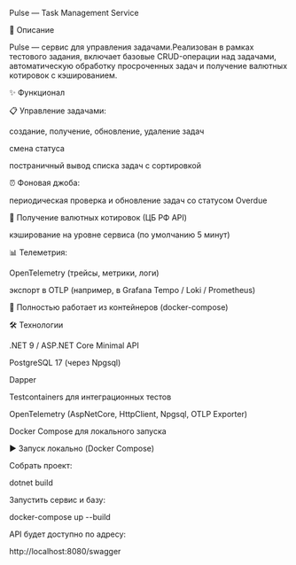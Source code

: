 Pulse — Task Management Service

📌 Описание

Pulse — сервис для управления задачами.Реализован в рамках тестового задания, включает базовые CRUD-операции над задачами, автоматическую обработку просроченных задач и получение валютных котировок с кэшированием.

✨ Функционал

📋 Управление задачами:

создание, получение, обновление, удаление задач

смена статуса

постраничный вывод списка задач с сортировкой

⏰ Фоновая джоба:

периодическая проверка и обновление задач со статусом Overdue

💱 Получение валютных котировок (ЦБ РФ API)

кэширование на уровне сервиса (по умолчанию 5 минут)

📊 Телеметрия:

OpenTelemetry (трейсы, метрики, логи)

экспорт в OTLP (например, в Grafana Tempo / Loki / Prometheus)

🐳 Полностью работает из контейнеров (docker-compose)

🛠️ Технологии

.NET 9 / ASP.NET Core Minimal API

PostgreSQL 17 (через Npgsql)

Dapper

Testcontainers для интеграционных тестов

OpenTelemetry (AspNetCore, HttpClient, Npgsql, OTLP Exporter)

Docker Compose для локального запуска

▶️ Запуск локально (Docker Compose)

Собрать проект:

dotnet build

Запустить сервис и базу:

docker-compose up --build

API будет доступно по адресу:

http://localhost:8080/swagger